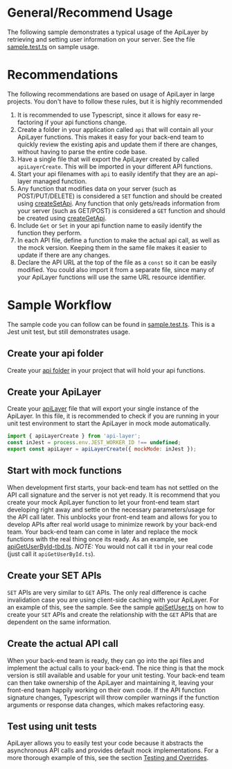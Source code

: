 # General/Recommend Usage
The following sample demonstrates a typical usage of the ApiLayer by retrieving and setting user information on your server.  See the file [sample.test.ts](./sample.test.ts) on sample usage.

# Recommendations
The following recommendations are based on usage of ApiLayer in large projects.  You don't have to follow these rules, but it is highly recommended
1. It is recommended to use Typescript, since it allows for easy re-factoring if your api functions change.  
2. Create a folder in your application called `api` that will contain all your ApiLayer functions.  This makes it easy for your back-end team to quickly review the existing apis and update them if there are changes, without having to parse the entire code base.
3. Have a single file that will export the ApiLayer created by called `apiLayerCreate`.  This will be imported in your different API functions.
4. Start your api filenames with `api` to easily identify that they are an api-layer managed function.
5. Any function that modifies data on your server (such as POST/PUT/DELETE) is considered a `SET` function and should be created using [createSetApi](../../src/createSetApi.ts).  Any function that only gets/reads information from your server (such as GET/POST) is considered a `GET` function and should be created using [createGetApi](../../src/createGetApi.ts).
6. Include `Get` or `Set` in your api function name to easily identify the function they perform.
7. In each API file, define a function to make the actual api call, as well as the mock version.  Keeping them in the same file makes it easier to update if there are any changes.
8. Declare the API URL at the top of the file as a `const` so it can be easily modified.  You could also import it from a separate file, since many of your ApiLayer functions will use the same URL resource identifier.

# Sample Workflow
The sample code you can follow can be found in [sample.test.ts](./sample.test.ts).  This is a Jest unit test, but still demonstrates usage.

## Create your api folder
Create your [api folder](../api) in your project that will hold your api functions.

## Create your ApiLayer
Create your [apiLayer](../api/apiLayer.ts) file that will export your single instance of the ApiLayer.  In this file, it is recommended to check if you are running in your unit test environment to start the ApiLayer in mock mode automatically. 
```javascript
import { apiLayerCreate } from 'api-layer';
const inJest = process.env.JEST_WORKER_ID !== undefined;
export const apiLayer = apiLayerCreate({ mockMode: inJest });
```

## Start with mock functions
When development first starts, your back-end team has not settled on the API call signature and the server is not yet ready.  It is recommend that you create your mock ApiLayer function to let your front-end team start developing right away and settle on the necessary parameters/usage for the API call later.  This unblocks your front-end team and allows for you to develop APIs after real world usage to minimize rework by your back-end team.  Your back-end team can come in later and replace the mock functions with the real thing once its ready.  As an example, see [apiGetUserById-tbd.ts](../api/user/apiGetUserById-tbd.ts). *NOTE:* You would not call it `tbd` in your real code (just call it `apiGetUserById.ts`).

## Create your SET APIs
`SET` APIs are very similar to `GET` APIs.  The only real difference is cache invalidation case you are using client-side caching with your ApiLayer.  For an example of this, see the sample.  See the sample [apiSetUser.ts](../api/user/apiSetUser.ts) on how to create your `SET` APIs and create the relationship with the `GET` APIs that are dependent on the same information.

## Create the actual API call
When your back-end team is ready, they can go into the api files and implement the actual calls to your back-end.  The nice thing is that the mock version is still available and usable for your unit testing.  Your back-end team can then take ownership of the ApiLayer and maintaining it, leaving your front-end team happily working on their own code.  If the API function signature changes, Typescript will throw compiler warnings if the function arguments or response data changes, which makes refactoring easy.

## Test using unit tests
ApiLayer allows you to easily test your code because it abstracts the asynchronous API calls and provides default mock implementations.  For a more thorough example of this, see the section [Testing and Overrides](../testing).